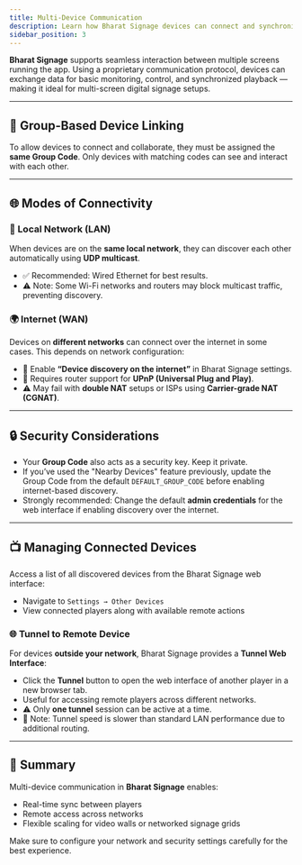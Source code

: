 ```yaml
---
title: Multi-Device Communication
description: Learn how Bharat Signage devices can connect and synchronize with each other over LAN or the internet.
sidebar_position: 3
---
```


**Bharat Signage** supports seamless interaction between multiple screens running the app. Using a proprietary communication protocol, devices can exchange data for basic monitoring, control, and synchronized playback — making it ideal for multi-screen digital signage setups.

---

## 🧩 Group-Based Device Linking

To allow devices to connect and collaborate, they must be assigned the **same Group Code**. Only devices with matching codes can see and interact with each other.

---

## 🌐 Modes of Connectivity

### 📶 Local Network (LAN)

When devices are on the **same local network**, they can discover each other automatically using **UDP multicast**.

- ✅ Recommended: Wired Ethernet for best results.
- ⚠️ Note: Some Wi-Fi networks and routers may block multicast traffic, preventing discovery.

### 🌍 Internet (WAN)

Devices on **different networks** can connect over the internet in some cases. This depends on network configuration:

- 🔄 Enable **“Device discovery on the internet”** in Bharat Signage settings.
- 🔧 Requires router support for **UPnP (Universal Plug and Play)**.
- ⚠️ May fail with **double NAT** setups or ISPs using **Carrier-grade NAT (CGNAT)**.

---

## 🔒 Security Considerations

- Your **Group Code** also acts as a security key. Keep it private.
- If you’ve used the "Nearby Devices" feature previously, update the Group Code from the default `DEFAULT_GROUP_CODE` before enabling internet-based discovery.
- Strongly recommended: Change the default **admin credentials** for the web interface if enabling discovery over the internet.

---

## 📺 Managing Connected Devices

Access a list of all discovered devices from the Bharat Signage web interface:

- Navigate to `Settings → Other Devices`
- View connected players along with available remote actions

### 🌐 Tunnel to Remote Device

For devices **outside your network**, Bharat Signage provides a **Tunnel Web Interface**:

- Click the **Tunnel** button to open the web interface of another player in a new browser tab.
- Useful for accessing remote players across different networks.
- ⚠️ Only **one tunnel** session can be active at a time.
- 🚨 Note: Tunnel speed is slower than standard LAN performance due to additional routing.

---

## 📘 Summary

Multi-device communication in **Bharat Signage** enables:

- Real-time sync between players
- Remote access across networks
- Flexible scaling for video walls or networked signage grids

Make sure to configure your network and security settings carefully for the best experience.
